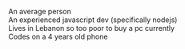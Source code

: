 An average person  
An experienced javascript dev (specifically nodejs)  
Lives in Lebanon so too poor to buy a pc currently  
Codes on a 4 years old phone  
